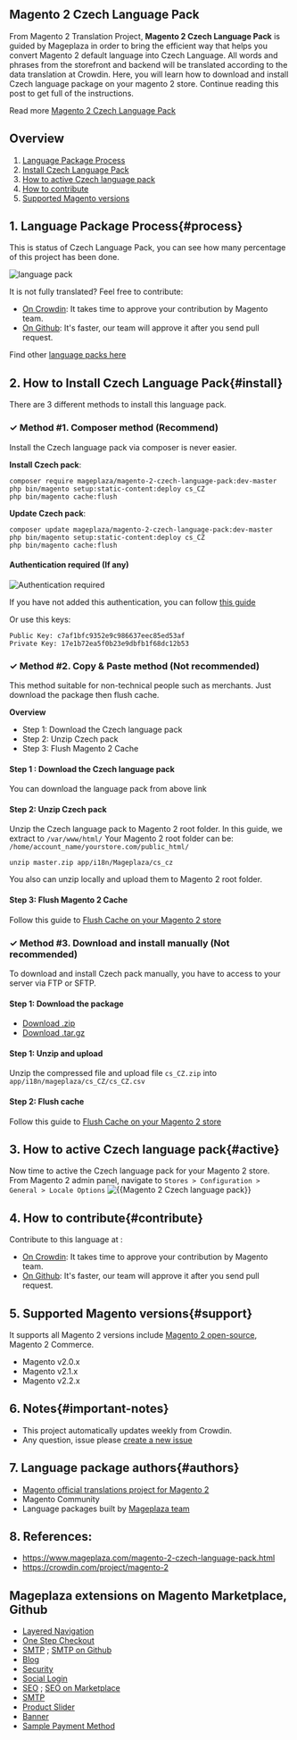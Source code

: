 ## Magento 2 Czech Language Pack

From Magento 2 Translation Project, **Magento 2 Czech Language Pack** is guided by Mageplaza in order to bring the efficient way that helps you convert Magento 2 default language into Czech Language. All words and phrases from the storefront and backend will be translated according to the data translation at Crowdin. Here, you will learn how to download and install Czech language package on your magento 2 store. Continue reading this post to get full of the instructions.

Read more [Magento 2 Czech Language Pack](https://www.mageplaza.com/magento-2-czech-language-pack.html)


## Overview

1. [Language Package Process](#process)
2. [Install Czech Language Pack](#install)
3. [How to active Czech language pack](#active)
4. [How to contribute](#contribute)
5. [Supported Magento versions](#support)

## 1. Language Package Process{#process}

This is status of Czech Language Pack, you can see how many percentage of this project has been done.

![language pack](http://progressed.io/bar/66?title=translated)

It is not fully translated? Feel free to contribute:
- [On Crowdin](https://crowdin.com/project/magento-2): It takes time to approve your contribution by Magento team.
- [On Github](https://github.com/mageplaza/magento-2-czech-language-pack/blob/master/HOW-TO-CONTRIBUTE.md): It's faster, our team will approve it after you send pull request.


Find other [language packs here](https://www.mageplaza.com/kb/magento-2-language-pack/)

## 2. How to Install Czech Language Pack{#install}

There are 3 different methods to install this language pack.

### ✓ Method #1. Composer method (Recommend)
Install the Czech language pack via composer is never easier.

**Install Czech pack**:

```
composer require mageplaza/magento-2-czech-language-pack:dev-master
php bin/magento setup:static-content:deploy cs_CZ
php bin/magento cache:flush

```


**Update  Czech pack**:

```
composer update mageplaza/magento-2-czech-language-pack:dev-master
php bin/magento setup:static-content:deploy cs_CZ
php bin/magento cache:flush

```

#### Authentication required (If any)

![Authentication required](https://cdn.mageplaza.com/media/general/dmryiPk.png)

If you have not added this authentication, you can follow [this guide](http://devdocs.magento.com/guides/v2.0/install-gde/prereq/connect-auth.html)

Or use this keys:

```
Public Key: c7af1bfc9352e9c986637eec85ed53af
Private Key: 17e1b72ea5f0b23e9dbfb1f68dc12b53
```



### ✓ Method #2. Copy & Paste method (Not recommended)

This method suitable for non-technical people such as merchants. Just download the package then flush cache.

**Overview**

- Step 1: Download the Czech language pack
- Step 2: Unzip Czech pack
- Step 3: Flush Magento 2 Cache

#### Step 1 : Download the Czech language pack

You can download the language pack from above link

#### Step 2: Unzip Czech pack

Unzip the Czech language pack to Magento 2 root folder. In this guide, we extract to `/var/www/html/`
Your Magento 2 root folder can be: `/home/account_name/yourstore.com/public_html/`

```
unzip master.zip app/i18n/Mageplaza/cs_cz
```

You also can unzip locally and upload them to Magento 2 root folder.

#### Step 3: Flush Magento 2 Cache

Follow this guide to [Flush Cache on your Magento 2 store](https://www.mageplaza.com/kb/how-flush-enable-disable-cache.html)


### ✓ Method #3. Download and install manually (Not recommended)

To download and install Czech pack manually, you have to access to your server via FTP or SFTP.

#### Step 1: Download the package

- [Download .zip](https://github.com/mageplaza/magento-2-czech-language-pack/archive/master.zip)
- [Download .tar.gz](https://github.com/mageplaza/magento-2-czech-language-pack/tarball/master)

#### Step 1: Unzip and upload

Unzip the compressed file and upload file `cs_CZ.zip` into `app/i18n/mageplaza/cs_CZ/cs_CZ.csv`

#### Step 2: Flush cache

Follow this guide to [Flush Cache on your Magento 2 store](https://www.mageplaza.com/kb/how-flush-enable-disable-cache.html)


## 3. How to active Czech language pack{#active}

Now time to active the Czech language pack for your Magento 2 store. From Magento 2 admin panel, navigate to `Stores > Configuration > General > Locale Options`
![{{Magento 2 Czech language pack}}](https://cdn.mageplaza.com/media/general/aPSUA0l.png)


## 4. How to contribute{#contribute}

Contribute to this language at :
- [On Crowdin](https://crowdin.com/project/magento-2): It takes time to approve your contribution by Magento team.
- [On Github](https://github.com/mageplaza/magento-2-czech-language-pack/blob/master/HOW-TO-CONTRIBUTE.md): It's faster, our team will approve it after you send pull request.


## 5. Supported Magento versions{#support}

It supports all Magento 2 versions include [Magento 2 open-source](https://www.mageplaza.com/download-magento/), Magento 2 Commerce.


- Magento v2.0.x
- Magento v2.1.x
- Magento v2.2.x



## 6. Notes{#important-notes}

- This project automatically updates weekly from Crowdin.
- Any question, issue please [create a new issue](https://github.com/mageplaza/magento-2-czech-language-pack/issues/new)

## 7. Language package authors{#authors}

- [Magento official translations project for Magento 2](https://crowdin.com/project/magento-2)
- Magento Community
- Language packages built by [Mageplaza team](https://www.mageplaza.com/)


## 8. References:

- https://www.mageplaza.com/magento-2-czech-language-pack.html
- https://crowdin.com/project/magento-2




## Mageplaza extensions on Magento Marketplace, Github


- [Layered Navigation](https://marketplace.magento.com/mageplaza-layered-navigation-m2.html)
- [One Step Checkout](https://marketplace.magento.com/mageplaza-magento-2-one-step-checkout-extension.html)
- [SMTP](https://marketplace.magento.com/mageplaza-module-smtp.html) ; [SMTP on Github](https://github.com/mageplaza/magento-2-smtp)
- [Blog](https://github.com/mageplaza/magento-2-blog)
- [Security](https://marketplace.magento.com/mageplaza-module-security.html)
- [Social Login](https://github.com/mageplaza/magento-2-social-login)
- [SEO](https://github.com/mageplaza/magento-2-seo) ; [SEO on Marketplace](https://marketplace.magento.com/mageplaza-magento-2-seo-extension.html)
- [SMTP](https://github.com/mageplaza/magento-2-smtp)
- [Product Slider](https://github.com/mageplaza/magento-2-product-slider)
- [Banner](https://github.com/mageplaza/magento-2-banner-slider)
- [Sample Payment Method](https://github.com/mageplaza/magento-2-sample-payment-method)



